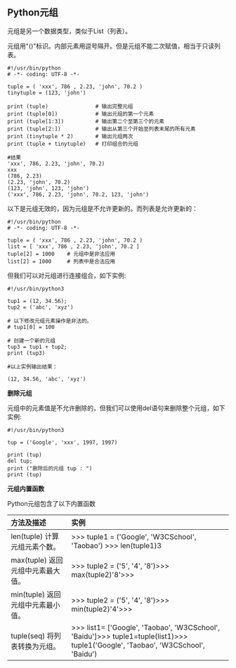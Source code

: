 ## Python元组

元组是另一个数据类型，类似于List（列表）。

元组用"\(\)"标识。内部元素用逗号隔开。但是元组不能二次赋值，相当于只读列表。

```
#!/usr/bin/python
# -*- coding: UTF-8 -*-

tuple = ( 'xxx', 786 , 2.23, 'john', 70.2 )
tinytuple = (123, 'john')

print (tuple)               # 输出完整元组
print (tuple[0])            # 输出元组的第一个元素
print (tuple[1:3])          # 输出第二个至第三个的元素 
print (tuple[2:])           # 输出从第三个开始至列表末尾的所有元素
print (tinytuple * 2)       # 输出元组两次
print (tuple + tinytuple)   # 打印组合的元组

#结果
'xxx', 786, 2.23, 'john', 70.2)
xxx
(786, 2.23)
(2.23, 'john', 70.2)
(123, 'john', 123, 'john')
('xxx', 786, 2.23, 'john', 70.2, 123, 'john')
```

以下是元组无效的，因为元组是不允许更新的。而列表是允许更新的：

```
#!/usr/bin/python
# -*- coding: UTF-8 -*-

tuple = ( 'xxx', 786 , 2.23, 'john', 70.2 )
list = [ 'xxx', 786 , 2.23, 'john', 70.2 ]
tuple[2] = 1000    # 元组中是非法应用
list[2] = 1000     # 列表中是合法应用
```

但我们可以对元组进行连接组合，如下实例:

```
#!/usr/bin/python3

tup1 = (12, 34.56);
tup2 = ('abc', 'xyz')

# 以下修改元组元素操作是非法的。
# tup1[0] = 100

# 创建一个新的元组
tup3 = tup1 + tup2;
print (tup3)

#以上实例输出结果：

(12, 34.56, 'abc', 'xyz')
```

**删除元组**

元组中的元素值是不允许删除的，但我们可以使用del语句来删除整个元组，如下实例:

```
#!/usr/bin/python3

tup = ('Google', 'xxx', 1997, 1997)

print (tup)
del tup;
print ("删除后的元组 tup : ")
print (tup)
```

**元组内置函数**

Python元组包含了以下内置函数

| 方法及描述 | 实例 |
| :--- | :--- |
| len\(tuple\) 计算元组元素个数。 | &gt;&gt;&gt; tuple1 = \('Google', 'W3CSchool', 'Taobao'\)                         &gt;&gt;&gt; len\(tuple1\)3 |
| max\(tuple\) 返回元组中元素最大值。 | &gt;&gt;&gt; tuple2 = \('5', '4', '8'\)&gt;&gt;&gt; max\(tuple2\)'8'&gt;&gt;&gt; |
| min\(tuple\) 返回元组中元素最小值。 | &gt;&gt;&gt; tuple2 = \('5', '4', '8'\)&gt;&gt;&gt; min\(tuple2\)'4'&gt;&gt;&gt; |
| tuple\(seq\) 将列表转换为元组。 | &gt;&gt;&gt; list1= \['Google', 'Taobao', 'W3CSchool', 'Baidu'\]&gt;&gt;&gt; tuple1=tuple\(list1\)&gt;&gt;&gt; tuple1\('Google', 'Taobao', 'W3CSchool', 'Baidu'\) |



